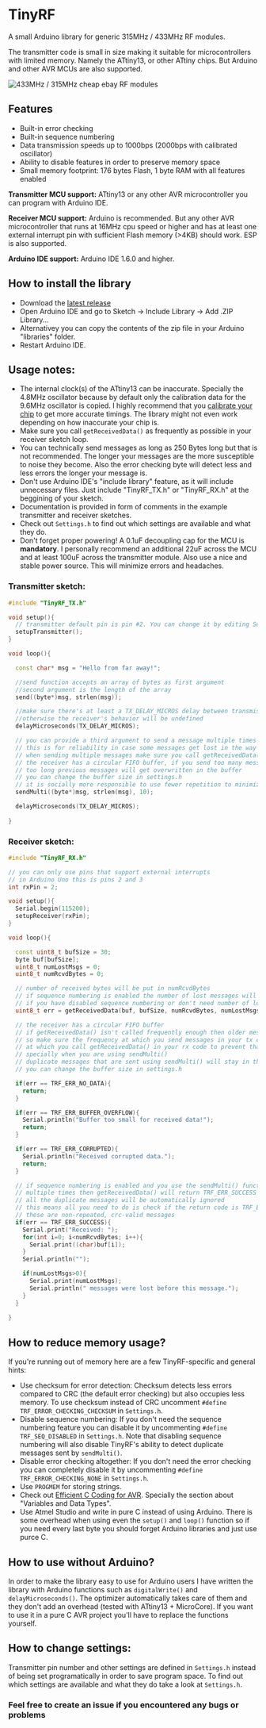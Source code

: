 # TinyRF

A small Arduino library for generic 315MHz / 433MHz RF modules.

The transmitter code is small in size making it suitable for microcontrollers with limited memory. Namely the ATtiny13, or other ATtiny chips. But Arduino and other AVR MCUs are also supported.

![433MHz / 315MHz cheap ebay RF modules](https://repository-images.githubusercontent.com/293609741/4b910480-f297-11ea-96e6-fd41628b4086)

## Features
* Built-in error checking
* Built-in sequence numbering
* Data transmission speeds up to 1000bps (2000bps with calibrated oscillator)
* Ability to disable features in order to preserve memory space
* Small memory footprint: 176 bytes Flash, 1 byte RAM with all features enabled

**Transmitter MCU support:** ATtiny13 or any other AVR microcontroller you can program with Arduino IDE.

**Receiver MCU support:** Arduino is recommended. But any other AVR microcontroller that runs at 16MHz cpu speed or higher and has at least one external interrupt pin with sufficient Flash memory (>4KB) should work. ESP is also supported.

**Arduino IDE support:** Arduino IDE 1.6.0 and higher.

## How to install the library
- Download the [latest release](https://github.com/pouriap/TinyRF/releases/latest) 
- Open Arduino IDE and go to Sketch -> Include Library -> Add .ZIP Library...
- Alternativey you can copy the contents of the zip file in your Arduino "libraries" folder. 
- Restart Arduino IDE.

## Usage notes:
* The internal clock(s) of the ATtiny13 can be inaccurate. Specially the 4.8MHz oscillator because by default only the calibration data for the 9.6MHz oscillator is copied. I highly recommend that you [calibrate your chip](https://github.com/MCUdude/MicroCore#internal-oscillator-calibration) to get more accurate timings. The library might not even work depending on how inaccurate your chip is.
* Make sure you call `getReceivedData()` as frequently as possible in your receiver sketch loop.
* You can technically send messages as long as 250 Bytes long but that is not recommended. The longer your messages are the more susceptible to noise they become. Also the error checking byte will detect less and less errors the longer your message is.
* Don't use Arduino IDE's "include library" feature, as it will include unnecessary files. Just include "TinyRF_TX.h" or "TinyRF_RX.h" at the beggining of your sketch.
* Documentation is provided in form of comments in the example transmitter and receiver sketches.
* Check out `Settings.h` to find out which settings are available and what they do.
* Don't forget proper powering! A 0.1uF decoupling cap for the MCU is **mandatory**. I personally recommend an additional 22uF across the MCU and at least 100uF across the transmitter module. Also use a nice and stable power source. This will minimize errors and headaches.

### Transmitter sketch:
```C++
#include "TinyRF_TX.h"

void setup(){
  // transmitter default pin is pin #2. You can change it by editing Settings.h
  setupTransmitter();
}

void loop(){

  const char* msg = "Hello from far away!";

  //send function accepts an array of bytes as first argument
  //second argument is the length of the array
  send((byte*)msg, strlen(msg));

  //make sure there's at least a TX_DELAY_MICROS delay between transmissions
  //otherwise the receiver's behavior will be undefined
  delayMicroseconds(TX_DELAY_MICROS);

  // you can provide a third argument to send a message multiple times
  // this is for reliability in case some messages get lost in the way
  // when sending multiple messages make sure you call getReceivedData() frequently in the receiver 
  // the receiver has a circular FIFO buffer, if you send too many messages and/or if they are
  // too long previous messages will get overwritten in the buffer
  // you can change the buffer size in settings.h
  // it is socially more responsible to use fewer repetition to minimize your usage of the bandwidth
  sendMulti((byte*)msg, strlen(msg), 10);

  delayMicroseconds(TX_DELAY_MICROS);
  
}
```

### Receiver sketch:
```C++
#include "TinyRF_RX.h"

// you can only use pins that support external interrupts
// in Arduino Uno this is pins 2 and 3
int rxPin = 2;

void setup(){
  Serial.begin(115200);
  setupReceiver(rxPin);
}

void loop(){

  const uint8_t bufSize = 30;
  byte buf[bufSize];
  uint8_t numLostMsgs = 0;
  uint8_t numRcvdBytes = 0;

  // number of received bytes will be put in numRcvdBytes
  // if sequence numbering is enabled the number of lost messages will be put in numLostMsgs
  // if you have disabled sequence numbering or don't need number of lost messages you can omit this argument
  uint8_t err = getReceivedData(buf, bufSize, numRcvdBytes, numLostMsgs);

  // the receiver has a circular FIFO buffer
  // if getReceivedData() isn't called frequently enough then older messages will get overwritten
  // so make sure the frequency at which you send messages in your tx code is slower than the frequency
  // at which you call getReceivedData() in your rx code to prevent that
  // specially when you are using sendMulti()
  // duplicate messages that are sent using sendMulti() will stay in the buffer until you read the first one
  // you can change the buffer size in settings.h

  if(err == TRF_ERR_NO_DATA){
    return;
  }

  if(err == TRF_ERR_BUFFER_OVERFLOW){
    Serial.println("Buffer too small for received data!");
    return;
  }

  if(err == TRF_ERR_CORRUPTED){
    Serial.println("Received corrupted data.");
    return;
  }

  // if sequence numbering is enabled and you use the sendMulti() function for sending a message
  // multiple times then getReceivedData() will return TRF_ERR_SUCCESS only once
  // all the duplicate messages will be automatically ignored
  // this means all you need to do is check if the return code is TRF_ERR_SUCCESS
  // these are non-repeated, crc-valid messages
  if(err == TRF_ERR_SUCCESS){
    Serial.print("Received: ");
    for(int i=0; i<numRcvdBytes; i++){
      Serial.print((char)buf[i]);
    }
    Serial.println("");

    if(numLostMsgs>0){
      Serial.print(numLostMsgs);
      Serial.println(" messages were lost before this message.");
    }
  }
  
}
```

## How to reduce memory usage?
If you're running out of memory here are a few TinyRF-specific and general hints:
* Use checksum for error detection: Checksum detects less errors compared to CRC (the default error checking) but also occupies less memory. To use checksum instead of CRC uncomment `#define TRF_ERROR_CHECKING_CHECKSUM` in `Settings.h`.
* Disable sequence numbering: If you don't need the sequence numbering feature you can disable it by uncommenting `#define TRF_SEQ_DISABLED` in `Settings.h`. Note that disabling sequence numbering will also disable TinyRF's ability to detect duplicate messages sent by `sendMulti()`.
* Disable error checking altogether: If you don't need the error checking you can completely disable it by uncommenting `#define TRF_ERROR_CHECKING_NONE` in `Settings.h`.
* Use `PROGMEM` for storing strings.
* Check out [Efficient C Coding for AVR](https://teslabs.com/openplayer/docs/docs/prognotes/efficient_c_coding_avr.pdf). Specially the section about "Variables and Data
Types".
* Use Atmel Studio and write in pure C instead of using Arduino. There is some overhead when using even the `setup()` and `loop()` function so if you need every last byte you should forget Arduino libraries and just use purce C.

## How to use without Arduino?
In order to make the library easy to use for Arduino users I have written the library with Arduino functions such as `digitalWrite()` and `delayMicroseconds()`. The optimizer automatically takes care of them and they don't add an overhead (tested with ATtiny13 + MicroCore). If you want to use it in a pure C AVR project you'll have to replace the functions yourself.

## How to change settings:
Transmitter pin number and other settings are defined in `Settings.h` instead of being set programatically in order to save program space. To find out which settings are available and what they do take a look at `Settings.h`.

### Feel free to create an issue if you encountered any bugs or problems